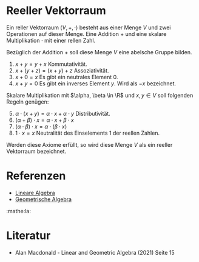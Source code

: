 # Reeller Vektorraum

Ein reller Vektorraum $(V, +, \cdot)$ besteht aus einer Menge $V$ und zwei
Operationen auf dieser Menge. Eine Addition $+$ und eine skalare
Multiplikation $\cdot$ mit einer rellen Zahl.

Bezüglich der Addition $+$ soll diese Menge $V$ eine abelsche Gruppe bilden.

1. $x + y = y + x$ Kommutativität.
2. $x + (y + z) = (x + y) + z$ Assoziativität.
3. $x + 0 = x$ Es gibt ein neutrales Element $0$.
4. $x + y = 0$ Es gibt ein inverses Element $y$. Wird als $-x$ bezeichnet.

Skalare Multiplikation mit $\alpha, \beta \in \R$ und $x, y \in V$ soll
folgenden Regeln genügen:

5. $\alpha\cdot(x + y) = \alpha\cdot x +\alpha\cdot y$ Distributivität.
6. $(\alpha + \beta)\cdot x = \alpha\cdot x + \beta\cdot x$
7. $(\alpha\cdot\beta)\cdot x = \alpha\cdot(\beta\cdot x)$
8. $1\cdot x = x$ Neutralität des Einselements 1 der reellen Zahlen.

Werden diese Axiome erfüllt, so wird diese Menge $V$ als ein reeller
Vektorraum bezeichnet.

# Referenzen

- [Lineare Algebra](jtfm.md)
- [Geometrische Algebra](f35d.md)

:mathe:la:

# Literatur

- Alan Macdonald - Linear and Geometric Algebra (2021) Seite 15
